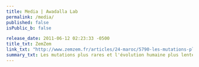 ```yaml
---
title: Media | Awadalla Lab
permalink: /media/
published: false
isPublic_b: false

release_date: 2011-06-12 02:23:33 -0500
title_txt: ZemZem
link_txt: "http://www.zemzem.fr/articles/24-maroc/5790-les-mutations-plus-rares-et-l%E2%80%99.html"
summary_txt: Les mutations plus rares et l'évolution humaine plus lente qu'on croyait
---
```

